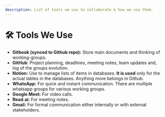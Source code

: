 ```yaml
---
description: List of tools we use to collaborate & how we use them.
---
```


# 🛠 Tools We Use

* **Gitbook (synced to Github repo):** Store main documents and thinking of working-groups.
* **GitHub**: Project planning, deadlines, meeting notes, team updates and, log of the groups evolution.
* **Notion:** Use to manage lists of items in databases. **It is used** only for the actual tables in the databases. Anything more belongs in Github.
* **WhatsApp:** For quick and instant communication. There are multiple whatsapp groups for various working groups.
* **Google Meet:** For video calls.
* **Read.ai:** For meeting notes.
* **Gmail:** For formal communication either internally or with external stakeholders.
